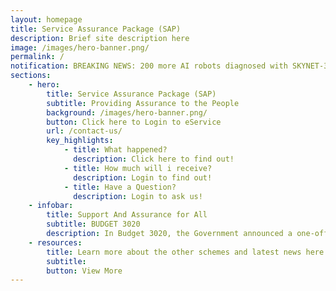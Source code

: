 ```yaml
---
layout: homepage
title: Service Assurance Package (SAP)
description: Brief site description here
image: /images/hero-banner.png/
permalink: /
notification: BREAKING NEWS: 200 more AI robots diagnosed with SKYNET-3020 as new cases in Singapore edged up to 52,000
sections:
    - hero:
        title: Service Assurance Package (SAP)
        subtitle: Providing Assurance to the People
        background: /images/hero-banner.png/
        button: Click here to Login to eService
        url: /contact-us/
        key_highlights:
            - title: What happened?
              description: Click here to find out! 
            - title: How much will i receive?
              description: Login to find out!
            - title: Have a Question?
              description: Login to ask us!             
    - infobar:
        title: Support And Assurance for All
        subtitle: BUDGET 3020
        description: In Budget 3020, the Government announced a one-off Service Assurance Package (SAP) payment for all eligible citizens. This measures are part of the nation’s effort to help all Singaporeans with their household expenses during this period of uncertainty. All adult Singaporeans will benefit, with more help given to the less well-off.
    - resources:
        title: Learn more about the other schemes and latest news here
        subtitle:
        button: View More
---
```


